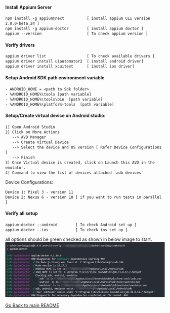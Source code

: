 #### Install Appium Server
```
npm install -g appium@next          [ install appium CLI version 2.0.0-beta.24 ]
npm install -g appium-doctor        [ install appium doctor ]
appium --version                    [ To check appium version ]
```

#### Verify drivers
```
appium driver list                  [ To check available drivers ]
appium driver install uiautomator2  [ install android driver]
appium driver install xcuitest      [ install ios driver]
```

#### Setup Android SDK path environment variable
```
- ANDROID_HOME = <path to Sdk folder>
- %ANDROID_HOME%\tools [path variable]
- %ANDROID_HOME%\tools\bin  [path variable]
- %ANDROID_HOME%\platform-tools  [path variable]
```

#### Setup/Create virtual device on Android studio:
```
1] Open Android Studio
2] Click on More Actions 
   --> AVD Manager 
   --> Create Virtual Device 
   --> Select the device and OS version [ Refer Device Configurations ] 
   --> Finish
3] Once Virtual device is created, click on Launch this AVD in the emulator.
4] Command to view the list of devices attached `adb devices`
```

Device Configurations:
```
Device 1: Pixel 3 - version 11
Device 2: Nexus 6 - version 10 [ if you want to run tests in parallel ] 
```


#### Verify all setup
```
appium-doctor --android        [ To check Android set up ]
appium-doctor --ios            [ To check ios set up ]
```
all options should be green checked as shown in below image to start.
![android_config.png](sample/android_config.png)

[Go Back to main README](../../README.md)
